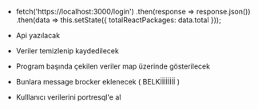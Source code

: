 * fetch('https://localhost:3000/login')
   .then(response => response.json())
   .then(data => this.setState({ totalReactPackages: data.total }));

* Api yazılacak
* Veriler temizlenip kaydedilecek
* Program başında çekilen veriler map üzerinde gösterilecek
* Bunlara message brocker eklenecek ( BELKİİİİİİİİ )
* Kulllanıcı verilerini portresql'e al